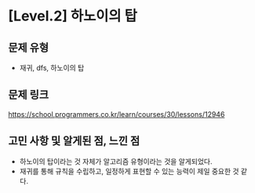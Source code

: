 # [Level.2] 하노이의 탑

## 문제 유형
- 재귀, dfs, 하노이의 탑

## 문제 링크
https://school.programmers.co.kr/learn/courses/30/lessons/12946

## 고민 사항 및 알게된 점, 느낀 점
- 하노이의 탑이라는 것 자체가 알고리즘 유형이라는 것을 알게되었다.
- 재귀를 통해 규칙을 수립하고, 일정하게 표현할 수 있는 능력이 제일 중요한 것 같다.